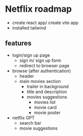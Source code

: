 # Netflix roadmap
- create react app/ create vite app
- installed tailwind

## features
- login/sign up page
  - sign in/ sign up form
  - redirect to browser page
- browse (after authentication)
  - header
  - main movies section
    - trailer in background
    - title and description
    - movies suggestions
      - movies list
      - movie card
      - movie poster
- netflix GPT
  - search bar
  - movie suggestions